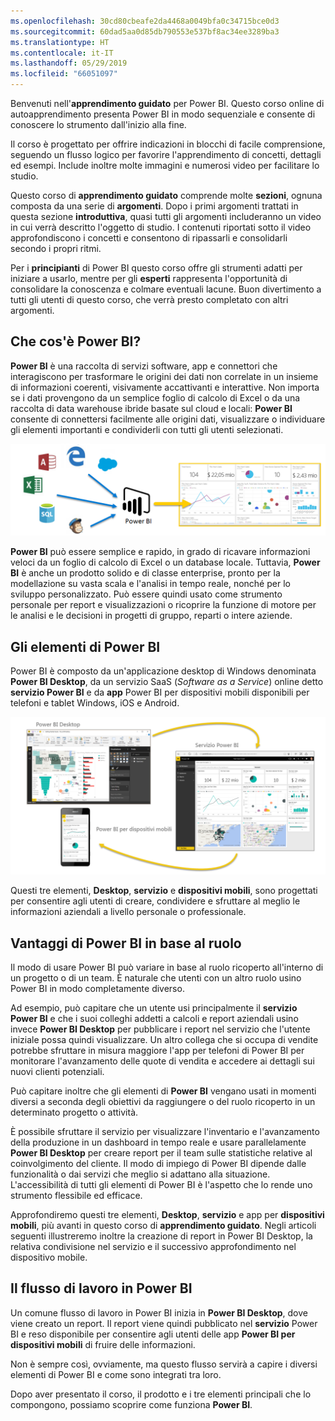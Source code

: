 ```yaml
---
ms.openlocfilehash: 30cd80cbeafe2da4468a0049bfa0c34715bce0d3
ms.sourcegitcommit: 60dad5aa0d85db790553e537bf8ac34ee3289ba3
ms.translationtype: HT
ms.contentlocale: it-IT
ms.lasthandoff: 05/29/2019
ms.locfileid: "66051097"
---
```

Benvenuti nell'**apprendimento guidato** per Power BI. Questo corso online di autoapprendimento presenta Power BI in modo sequenziale e consente di conoscere lo strumento dall'inizio alla fine.

Il corso è progettato per offrire indicazioni in blocchi di facile comprensione, seguendo un flusso logico per favorire l'apprendimento di concetti, dettagli ed esempi. Include inoltre molte immagini e numerosi video per facilitare lo studio.

Questo corso di **apprendimento guidato** comprende molte **sezioni**, ognuna composta da una serie di **argomenti**. Dopo i primi argomenti trattati in questa sezione **introduttiva**, quasi tutti gli argomenti includeranno un video in cui verrà descritto l'oggetto di studio. I contenuti riportati sotto il video approfondiscono i concetti e consentono di ripassarli e consolidarli secondo i propri ritmi.

Per i **principianti** di Power BI questo corso offre gli strumenti adatti per iniziare a usarlo, mentre per gli **esperti** rappresenta l'opportunità di consolidare la conoscenza e colmare eventuali lacune. Buon divertimento a tutti gli utenti di questo corso, che verrà presto completato con altri argomenti.

## <a name="what-is-power-bi"></a>Che cos'è Power BI?
**Power BI** è una raccolta di servizi software, app e connettori che interagiscono per trasformare le origini dei dati non correlate in un insieme di informazioni coerenti, visivamente accattivanti e interattive. Non importa se i dati provengono da un semplice foglio di calcolo di Excel o da una raccolta di data warehouse ibride basate sul cloud e locali: **Power BI** consente di connettersi facilmente alle origini dati, visualizzare o individuare gli elementi importanti e condividerli con tutti gli utenti selezionati.

![](media/0-0-what-is-power-bi/c0a0_1.png)

**Power BI** può essere semplice e rapido, in grado di ricavare informazioni veloci da un foglio di calcolo di Excel o un database locale. Tuttavia, **Power BI** è anche un prodotto solido e di classe enterprise, pronto per la modellazione su vasta scala e l'analisi in tempo reale, nonché per lo sviluppo personalizzato. Può essere quindi usato come strumento personale per report e visualizzazioni o ricoprire la funzione di motore per le analisi e le decisioni in progetti di gruppo, reparti o intere aziende.

## <a name="the-parts-of-power-bi"></a>Gli elementi di Power BI
Power BI è composto da un'applicazione desktop di Windows denominata **Power BI Desktop**, da un servizio SaaS (*Software as a Service*) online detto **servizio Power BI** e da **app** Power BI per dispositivi mobili disponibili per telefoni e tablet Windows, iOS e Android.

![](media/0-0-what-is-power-bi/c0a0_2.png)

Questi tre elementi, **Desktop**, **servizio** e **dispositivi mobili**, sono progettati per consentire agli utenti di creare, condividere e sfruttare al meglio le informazioni aziendali a livello personale o professionale.

## <a name="how-power-bi-matches-your-role"></a>Vantaggi di Power BI in base al ruolo
Il modo di usare Power BI può variare in base al ruolo ricoperto all'interno di un progetto o di un team. È naturale che utenti con un altro ruolo usino Power BI in modo completamente diverso.

Ad esempio, può capitare che un utente usi principalmente il **servizio Power BI** e che i suoi colleghi addetti a calcoli e report aziendali usino invece **Power BI Desktop** per pubblicare i report nel servizio che l'utente iniziale possa quindi visualizzare. Un altro collega che si occupa di vendite potrebbe sfruttare in misura maggiore l'app per telefoni di Power BI per monitorare l'avanzamento delle quote di vendita e accedere ai dettagli sui nuovi clienti potenziali.

Può capitare inoltre che gli elementi di **Power BI** vengano usati in momenti diversi a seconda degli obiettivi da raggiungere o del ruolo ricoperto in un determinato progetto o attività.

È possibile sfruttare il servizio per visualizzare l'inventario e l'avanzamento della produzione in un dashboard in tempo reale e usare parallelamente **Power BI Desktop** per creare report per il team sulle statistiche relative al coinvolgimento del cliente. Il modo di impiego di Power BI dipende dalle funzionalità o dai servizi che meglio si adattano alla situazione. L'accessibilità di tutti gli elementi di Power BI è l'aspetto che lo rende uno strumento flessibile ed efficace.

Approfondiremo questi tre elementi, **Desktop**, **servizio** e app per **dispositivi mobili**, più avanti in questo corso di **apprendimento guidato**. Negli articoli seguenti illustreremo inoltre la creazione di report in Power BI Desktop, la relativa condivisione nel servizio e il successivo approfondimento nel dispositivo mobile.

## <a name="the-flow-of-work-in-power-bi"></a>Il flusso di lavoro in Power BI
Un comune flusso di lavoro in Power BI inizia in **Power BI Desktop**, dove viene creato un report. Il report viene quindi pubblicato nel **servizio** Power BI e reso disponibile per consentire agli utenti delle app **Power BI per dispositivi mobili** di fruire delle informazioni.

Non è sempre così, ovviamente, ma questo flusso servirà a capire i diversi elementi di Power BI e come sono integrati tra loro.

Dopo aver presentato il corso, il prodotto e i tre elementi principali che lo compongono, possiamo scoprire come funziona **Power BI**.

